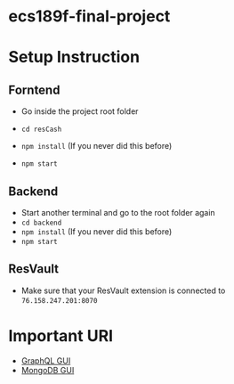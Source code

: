 # ecs189f-final-project

# Setup Instruction

## Forntend

- Go inside the project root folder

- `cd resCash`
- `npm install` (If you never did this before)
- `npm start`

## Backend

- Start another terminal and go to the root folder again
- `cd backend`
- `npm install` (If you never did this before)
- `npm start`

## ResVault

- Make sure that your ResVault extension is connected to `76.158.247.201:8070`

# Important URI

- [GraphQL GUI](http://76.158.247.201:8070/graphql)
- [MongoDB GUI](http://76.158.247.201:8077/db/resilientDB/transactions)
